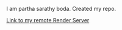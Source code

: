 I am partha sarathy boda. Created my repo.

[Link to my remote Render Server](https://f23wa00boda.onrender.com)
